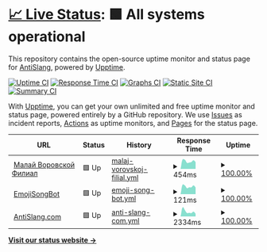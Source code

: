 # [📈 Live Status](https://antislang.github.io/uptime): <!--live status--> **🟩 All systems operational**

This repository contains the open-source uptime monitor and status page for [AntiSlang](https://antislang.github.io/uptime), powered by [Upptime](https://github.com/upptime/upptime).

[![Uptime CI](https://github.com/antislang/uptime/workflows/Uptime%20CI/badge.svg)](https://github.com/antislang/uptime/actions?query=workflow%3A%22Uptime+CI%22)
[![Response Time CI](https://github.com/antislang/uptime/workflows/Response%20Time%20CI/badge.svg)](https://github.com/antislang/uptime/actions?query=workflow%3A%22Response+Time+CI%22)
[![Graphs CI](https://github.com/antislang/uptime/workflows/Graphs%20CI/badge.svg)](https://github.com/antislang/uptime/actions?query=workflow%3A%22Graphs+CI%22)
[![Static Site CI](https://github.com/antislang/uptime/workflows/Static%20Site%20CI/badge.svg)](https://github.com/antislang/uptime/actions?query=workflow%3A%22Static+Site+CI%22)
[![Summary CI](https://github.com/antislang/uptime/workflows/Summary%20CI/badge.svg)](https://github.com/antislang/uptime/actions?query=workflow%3A%22Summary+CI%22)

With [Upptime](https://upptime.js.org), you can get your own unlimited and free uptime monitor and status page, powered entirely by a GitHub repository. We use [Issues](https://github.com/antislang/uptime/issues) as incident reports, [Actions](https://github.com/antislang/uptime/actions) as uptime monitors, and [Pages](https://antislang.github.io/uptime) for the status page.

<!--start: status pages-->
<!-- This summary is generated by Upptime (https://github.com/upptime/upptime) -->
<!-- Do not edit this manually, your changes will be overwritten -->
<!-- prettier-ignore -->
| URL | Status | History | Response Time | Uptime |
| --- | ------ | ------- | ------------- | ------ |
| <img alt="" src="https://icons.duckduckgo.com/ip3/backend.isbotdown.com.ico" height="13"> [Малай Воровской Филиал](https://backend.isbotdown.com/bots/picturestovkbot) | 🟩 Up | [malaj-vorovskoj-filial.yml](https://github.com/AntiSlang/uptime/commits/HEAD/history/malaj-vorovskoj-filial.yml) | <details><summary><img alt="Response time graph" src="./graphs/malaj-vorovskoj-filial/response-time-week.png" height="20"> 454ms</summary><br><a href="https://antislang.github.io/uptime/history/malaj-vorovskoj-filial"><img alt="Response time 509" src="https://img.shields.io/endpoint?url=https%3A%2F%2Fraw.githubusercontent.com%2FAntiSlang%2Fuptime%2FHEAD%2Fapi%2Fmalaj-vorovskoj-filial%2Fresponse-time.json"></a><br><a href="https://antislang.github.io/uptime/history/malaj-vorovskoj-filial"><img alt="24-hour response time 407" src="https://img.shields.io/endpoint?url=https%3A%2F%2Fraw.githubusercontent.com%2FAntiSlang%2Fuptime%2FHEAD%2Fapi%2Fmalaj-vorovskoj-filial%2Fresponse-time-day.json"></a><br><a href="https://antislang.github.io/uptime/history/malaj-vorovskoj-filial"><img alt="7-day response time 454" src="https://img.shields.io/endpoint?url=https%3A%2F%2Fraw.githubusercontent.com%2FAntiSlang%2Fuptime%2FHEAD%2Fapi%2Fmalaj-vorovskoj-filial%2Fresponse-time-week.json"></a><br><a href="https://antislang.github.io/uptime/history/malaj-vorovskoj-filial"><img alt="30-day response time 433" src="https://img.shields.io/endpoint?url=https%3A%2F%2Fraw.githubusercontent.com%2FAntiSlang%2Fuptime%2FHEAD%2Fapi%2Fmalaj-vorovskoj-filial%2Fresponse-time-month.json"></a><br><a href="https://antislang.github.io/uptime/history/malaj-vorovskoj-filial"><img alt="1-year response time 511" src="https://img.shields.io/endpoint?url=https%3A%2F%2Fraw.githubusercontent.com%2FAntiSlang%2Fuptime%2FHEAD%2Fapi%2Fmalaj-vorovskoj-filial%2Fresponse-time-year.json"></a></details> | <details><summary><a href="https://antislang.github.io/uptime/history/malaj-vorovskoj-filial">100.00%</a></summary><a href="https://antislang.github.io/uptime/history/malaj-vorovskoj-filial"><img alt="All-time uptime 100.00%" src="https://img.shields.io/endpoint?url=https%3A%2F%2Fraw.githubusercontent.com%2FAntiSlang%2Fuptime%2FHEAD%2Fapi%2Fmalaj-vorovskoj-filial%2Fuptime.json"></a><br><a href="https://antislang.github.io/uptime/history/malaj-vorovskoj-filial"><img alt="24-hour uptime 100.00%" src="https://img.shields.io/endpoint?url=https%3A%2F%2Fraw.githubusercontent.com%2FAntiSlang%2Fuptime%2FHEAD%2Fapi%2Fmalaj-vorovskoj-filial%2Fuptime-day.json"></a><br><a href="https://antislang.github.io/uptime/history/malaj-vorovskoj-filial"><img alt="7-day uptime 100.00%" src="https://img.shields.io/endpoint?url=https%3A%2F%2Fraw.githubusercontent.com%2FAntiSlang%2Fuptime%2FHEAD%2Fapi%2Fmalaj-vorovskoj-filial%2Fuptime-week.json"></a><br><a href="https://antislang.github.io/uptime/history/malaj-vorovskoj-filial"><img alt="30-day uptime 100.00%" src="https://img.shields.io/endpoint?url=https%3A%2F%2Fraw.githubusercontent.com%2FAntiSlang%2Fuptime%2FHEAD%2Fapi%2Fmalaj-vorovskoj-filial%2Fuptime-month.json"></a><br><a href="https://antislang.github.io/uptime/history/malaj-vorovskoj-filial"><img alt="1-year uptime 100.00%" src="https://img.shields.io/endpoint?url=https%3A%2F%2Fraw.githubusercontent.com%2FAntiSlang%2Fuptime%2FHEAD%2Fapi%2Fmalaj-vorovskoj-filial%2Fuptime-year.json"></a></details>
| <img alt="" src="https://icons.duckduckgo.com/ip3/backend.isbotdown.com.ico" height="13"> [EmojiSongBot](https://backend.isbotdown.com/bots/emojisongbot) | 🟩 Up | [emoji-song-bot.yml](https://github.com/AntiSlang/uptime/commits/HEAD/history/emoji-song-bot.yml) | <details><summary><img alt="Response time graph" src="./graphs/emoji-song-bot/response-time-week.png" height="20"> 121ms</summary><br><a href="https://antislang.github.io/uptime/history/emoji-song-bot"><img alt="Response time 113" src="https://img.shields.io/endpoint?url=https%3A%2F%2Fraw.githubusercontent.com%2FAntiSlang%2Fuptime%2FHEAD%2Fapi%2Femoji-song-bot%2Fresponse-time.json"></a><br><a href="https://antislang.github.io/uptime/history/emoji-song-bot"><img alt="24-hour response time 107" src="https://img.shields.io/endpoint?url=https%3A%2F%2Fraw.githubusercontent.com%2FAntiSlang%2Fuptime%2FHEAD%2Fapi%2Femoji-song-bot%2Fresponse-time-day.json"></a><br><a href="https://antislang.github.io/uptime/history/emoji-song-bot"><img alt="7-day response time 121" src="https://img.shields.io/endpoint?url=https%3A%2F%2Fraw.githubusercontent.com%2FAntiSlang%2Fuptime%2FHEAD%2Fapi%2Femoji-song-bot%2Fresponse-time-week.json"></a><br><a href="https://antislang.github.io/uptime/history/emoji-song-bot"><img alt="30-day response time 110" src="https://img.shields.io/endpoint?url=https%3A%2F%2Fraw.githubusercontent.com%2FAntiSlang%2Fuptime%2FHEAD%2Fapi%2Femoji-song-bot%2Fresponse-time-month.json"></a><br><a href="https://antislang.github.io/uptime/history/emoji-song-bot"><img alt="1-year response time 112" src="https://img.shields.io/endpoint?url=https%3A%2F%2Fraw.githubusercontent.com%2FAntiSlang%2Fuptime%2FHEAD%2Fapi%2Femoji-song-bot%2Fresponse-time-year.json"></a></details> | <details><summary><a href="https://antislang.github.io/uptime/history/emoji-song-bot">100.00%</a></summary><a href="https://antislang.github.io/uptime/history/emoji-song-bot"><img alt="All-time uptime 100.00%" src="https://img.shields.io/endpoint?url=https%3A%2F%2Fraw.githubusercontent.com%2FAntiSlang%2Fuptime%2FHEAD%2Fapi%2Femoji-song-bot%2Fuptime.json"></a><br><a href="https://antislang.github.io/uptime/history/emoji-song-bot"><img alt="24-hour uptime 100.00%" src="https://img.shields.io/endpoint?url=https%3A%2F%2Fraw.githubusercontent.com%2FAntiSlang%2Fuptime%2FHEAD%2Fapi%2Femoji-song-bot%2Fuptime-day.json"></a><br><a href="https://antislang.github.io/uptime/history/emoji-song-bot"><img alt="7-day uptime 100.00%" src="https://img.shields.io/endpoint?url=https%3A%2F%2Fraw.githubusercontent.com%2FAntiSlang%2Fuptime%2FHEAD%2Fapi%2Femoji-song-bot%2Fuptime-week.json"></a><br><a href="https://antislang.github.io/uptime/history/emoji-song-bot"><img alt="30-day uptime 100.00%" src="https://img.shields.io/endpoint?url=https%3A%2F%2Fraw.githubusercontent.com%2FAntiSlang%2Fuptime%2FHEAD%2Fapi%2Femoji-song-bot%2Fuptime-month.json"></a><br><a href="https://antislang.github.io/uptime/history/emoji-song-bot"><img alt="1-year uptime 100.00%" src="https://img.shields.io/endpoint?url=https%3A%2F%2Fraw.githubusercontent.com%2FAntiSlang%2Fuptime%2FHEAD%2Fapi%2Femoji-song-bot%2Fuptime-year.json"></a></details>
| <img alt="" src="https://icons.duckduckgo.com/ip3/antislang.com.ico" height="13"> [AntiSlang.com](https://antislang.com) | 🟩 Up | [anti-slang-com.yml](https://github.com/AntiSlang/uptime/commits/HEAD/history/anti-slang-com.yml) | <details><summary><img alt="Response time graph" src="./graphs/anti-slang-com/response-time-week.png" height="20"> 2334ms</summary><br><a href="https://antislang.github.io/uptime/history/anti-slang-com"><img alt="Response time 2135" src="https://img.shields.io/endpoint?url=https%3A%2F%2Fraw.githubusercontent.com%2FAntiSlang%2Fuptime%2FHEAD%2Fapi%2Fanti-slang-com%2Fresponse-time.json"></a><br><a href="https://antislang.github.io/uptime/history/anti-slang-com"><img alt="24-hour response time 1312" src="https://img.shields.io/endpoint?url=https%3A%2F%2Fraw.githubusercontent.com%2FAntiSlang%2Fuptime%2FHEAD%2Fapi%2Fanti-slang-com%2Fresponse-time-day.json"></a><br><a href="https://antislang.github.io/uptime/history/anti-slang-com"><img alt="7-day response time 2334" src="https://img.shields.io/endpoint?url=https%3A%2F%2Fraw.githubusercontent.com%2FAntiSlang%2Fuptime%2FHEAD%2Fapi%2Fanti-slang-com%2Fresponse-time-week.json"></a><br><a href="https://antislang.github.io/uptime/history/anti-slang-com"><img alt="30-day response time 2144" src="https://img.shields.io/endpoint?url=https%3A%2F%2Fraw.githubusercontent.com%2FAntiSlang%2Fuptime%2FHEAD%2Fapi%2Fanti-slang-com%2Fresponse-time-month.json"></a><br><a href="https://antislang.github.io/uptime/history/anti-slang-com"><img alt="1-year response time 2248" src="https://img.shields.io/endpoint?url=https%3A%2F%2Fraw.githubusercontent.com%2FAntiSlang%2Fuptime%2FHEAD%2Fapi%2Fanti-slang-com%2Fresponse-time-year.json"></a></details> | <details><summary><a href="https://antislang.github.io/uptime/history/anti-slang-com">100.00%</a></summary><a href="https://antislang.github.io/uptime/history/anti-slang-com"><img alt="All-time uptime 100.00%" src="https://img.shields.io/endpoint?url=https%3A%2F%2Fraw.githubusercontent.com%2FAntiSlang%2Fuptime%2FHEAD%2Fapi%2Fanti-slang-com%2Fuptime.json"></a><br><a href="https://antislang.github.io/uptime/history/anti-slang-com"><img alt="24-hour uptime 100.00%" src="https://img.shields.io/endpoint?url=https%3A%2F%2Fraw.githubusercontent.com%2FAntiSlang%2Fuptime%2FHEAD%2Fapi%2Fanti-slang-com%2Fuptime-day.json"></a><br><a href="https://antislang.github.io/uptime/history/anti-slang-com"><img alt="7-day uptime 100.00%" src="https://img.shields.io/endpoint?url=https%3A%2F%2Fraw.githubusercontent.com%2FAntiSlang%2Fuptime%2FHEAD%2Fapi%2Fanti-slang-com%2Fuptime-week.json"></a><br><a href="https://antislang.github.io/uptime/history/anti-slang-com"><img alt="30-day uptime 100.00%" src="https://img.shields.io/endpoint?url=https%3A%2F%2Fraw.githubusercontent.com%2FAntiSlang%2Fuptime%2FHEAD%2Fapi%2Fanti-slang-com%2Fuptime-month.json"></a><br><a href="https://antislang.github.io/uptime/history/anti-slang-com"><img alt="1-year uptime 100.00%" src="https://img.shields.io/endpoint?url=https%3A%2F%2Fraw.githubusercontent.com%2FAntiSlang%2Fuptime%2FHEAD%2Fapi%2Fanti-slang-com%2Fuptime-year.json"></a></details>

<!--end: status pages-->

[**Visit our status website →**](https://antislang.github.io/uptime)
